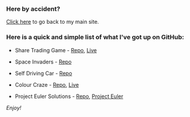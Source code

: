 ### Here by accident?

[Click here](https://bencarroll.tech) to go back to my main site.

### Here is a quick and simple list of what I've got up on GitHub:

- Share Trading Game - 
[Repo](https://github.com/benncarroll/share-trading-game),
[Live](https://benncarroll.github.io/share-trading-game)

- Space Invaders - 
[Repo](https://github.com/benncarroll/space-invaders-2017)

- Self Driving Car - 
[Repo](https://github.com/benncarroll/autonomous-car)

- Colour Craze - 
[Repo](https://github.com/benncarroll/colour-craze),
[Live](https://bencarroll.tech/cc)

- Project Euler Solutions - 
[Repo](https://github.com/benncarroll/project-euler),
[Project Euler](http://www.projecteuler.net)

_Enjoy!_
